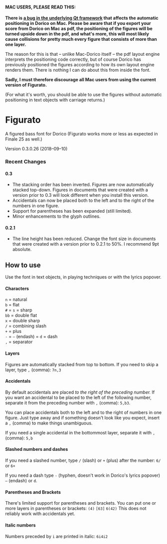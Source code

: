 #### MAC USERS, PLEASE READ THIS:
**There is [a bug in the underlying Qt framework](https://bugreports.qt.io/browse/QTBUG-69803) that affects the automatic positioning in Dorico on Mac. Please be aware that if you export your score from Dorico on Mac as pdf, the positioning of the figures will be turned upside down in the pdf, and what's more, this will most likely cause collisions for pretty much every figure that consists of more than one layer.**

The reason for this is that – unlike Mac-Dorico itself – the pdf layout engine interprets the positioning code correctly, but of course Dorico has previously positioned the figures according to how its own layout engine renders them. There is nothing I can do about this from inside the font.

**Sadly, I must therefore discourage all Mac users from using the current version of Figurato.**

(For what it's worth, you should be able to use the figures without automatic positioning in text objects with carriage returns.)


# Figurato
A figured bass font for Dorico  (Figurato works more or less as expected in Finale 25 as well.)

Version 0.3.0.26 (2018–09–10)  

### Recent Changes

#### 0.3
* The stacking order has been inverted. Figures are now automatically stacked top-down. Figures in documents that were created with a version prior to 0.3 will look different when you install this version.
* Accidentals can now be placed both to the left and to the right of the numbers in one figure.
* Support for parentheses has been expanded (still limited).
* Minor enhancements to the glyph outlines.

#### 0.2.1
* The line height has been reduced. Change the font size in documents that were created with a version prior to 0.2.1 to 50%. I recommend 9pt absolute.

## How to use
Use the font in text objects, in playing techniques or with the lyrics popover.

#### Characters
`n` = natural  
`b` = flat  
`#` = `s` = sharp  
`bb` = double flat  
`x` = double sharp  
`/` = combining slash  
`+` = plus  
`-` = `–` (endash) = `d` = dash  
`,` = separator

#### Layers
Figures are automatically stacked from top to bottom. If you need to skip a layer, type `,` (comma): `7n,3`

#### Accidentals
By default accidentals are placed *to the right of the preceding number.* If you want an accidental to be placed to the left of the following number, separate it from the preceding number with `,` (comma): `5,b3`.

You can place accidentals both to the left and to the right of numbers in one figure. Just type away and if something doesn't look like you expect, insert a `,` (comma) to make things unambiguous.

If you need a single accidental in the bottommost layer, separate it with `,` (comma): `5,b`

#### Slashed numbers and dashes
If you need a slashed number, type `/` (slash) or `+` (plus) after the number: `6/` or `6+`

If you need a dash type `-` (hyphen, doesn't work in Dorico's lyrics popover) `–` (endash) or `d`.

#### Parentheses and Brackets
There's limited support for parentheses and brackets. You can put one or more layers in parentheses or brackets: `(4)` `[63]` `6(42)` This does not reliably work with accidentals yet.

#### Italic numbers
Numbers preceded by `i` are printed in italic: `6i4i2`
